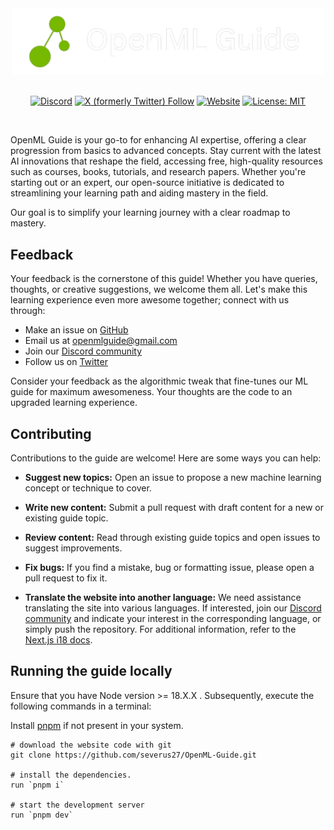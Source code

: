 <div align="center">
  <a href="https://www.openmlguide.org/" target="_blank" >
    <img src="public/logo/readmeLogo.png" alt="OpenML Guide" width="500"/>
  </a>
</div>

<br/>
<div align="center">

[![Discord](https://dcbadge.vercel.app/api/server/QgZHExcssR?style=flat)](https://discord.gg/kYYatgzV4p)
[![X (formerly Twitter) Follow](https://img.shields.io/twitter/follow/OpenMLGuide)](https://twitter.com/OpenMLGuide)
[![Website](https://img.shields.io/badge/website-openmlguide.org-76B900)](http://openmlguide.org/)
[![License: MIT](https://img.shields.io/badge/License-MIT-yellow.svg)](https://opensource.org/licenses/MIT)

</div>
<br/>

OpenML Guide is your go-to for enhancing AI expertise, offering a clear progression from basics to advanced concepts. Stay current with the latest AI innovations that reshape the field, accessing free, high-quality resources such as courses, books, tutorials, and research papers. Whether you're starting out or an expert, our open-source initiative is dedicated to streamlining your learning path and aiding mastery in the field.

Our goal is to simplify your learning journey with a clear roadmap to mastery.

## Feedback

Your feedback is the cornerstone of this guide! Whether you have queries, thoughts, or creative suggestions, we welcome them all. Let's make this learning experience even more awesome together; connect with us through:

- Make an issue on [GitHub](https://github.com/severus27/OpenML-Guide)
- Email us at [openmlguide@gmail.com](mailto:openmlguide@gmail.com)
- Join our [Discord community](https://discord.gg/sPEeV3E7tS)
- Follow us on [Twitter](https://twitter.com/AIPortalGun)

Consider your feedback as the algorithmic tweak that fine-tunes our ML guide for maximum awesomeness. Your thoughts are the code to an upgraded learning experience.

## Contributing

Contributions to the guide are welcome! Here are some ways you can help:

- **Suggest new topics:** Open an issue to propose a new machine learning concept or technique to cover.

- **Write new content:** Submit a pull request with draft content for a new or existing guide topic.

- **Review content:** Read through existing guide topics and open issues to suggest improvements.

- **Fix bugs:** If you find a mistake, bug or formatting issue, please open a pull request to fix it.

- **Translate the website into another language:** We need assistance translating the site into various languages. If interested, join our [Discord community](https://discord.gg/sPEeV3E7tS) and indicate your interest in the corresponding language, or simply push the repository. For additional information, refer to the [Next.js i18 docs](https://nextra.site/docs/guide/i18n).

## Running the guide locally

Ensure that you have Node version >= 18.X.X . Subsequently, execute the following commands in a terminal:

Install [pnpm](https://pnpm.io/installation) if not present in your system.

```
# download the website code with git
git clone https://github.com/severus27/OpenML-Guide.git

# install the dependencies.
run `pnpm i`

# start the development server
run `pnpm dev`

```
